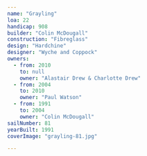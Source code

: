 ```yaml
---
name: "Grayling"
loa: 22
handicap: 908
builder: "Colin McDougall"
construction: "Fibreglass"
design: "Hardchine"
designer: "Wyche and Coppock"
owners:
  - from: 2010
    to: null
    owner: "Alastair Drew & Charlotte Drew"
  - from: 2004
    to: 2010
    owner: "Paul Watson"
  - from: 1991
    to: 2004
    owner: "Colin McDougall"
sailNumber: 81
yearBuilt: 1991
coverImage: "grayling-81.jpg"

---
```

